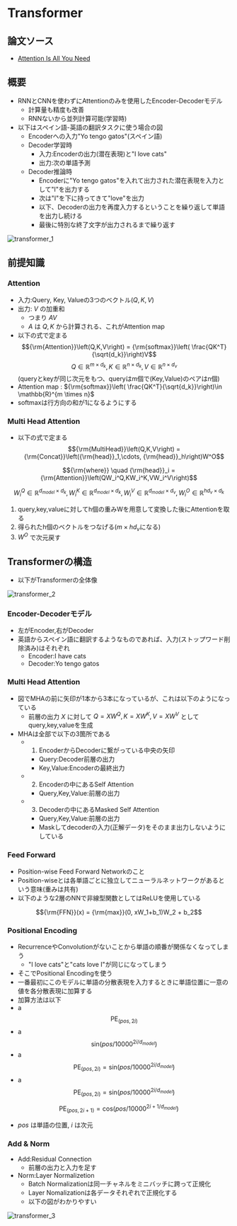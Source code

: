 # Transformer
## 論文ソース
  - [Attention Is All You Need](https://arxiv.org/abs/1706.03762)

## 概要
  - RNNとCNNを使わずにAttentionのみを使用したEncoder-Decoderモデル
    - 計算量も精度も改善
    - RNNないから並列計算可能(学習時) 
  - 以下はスペイン語-英語の翻訳タスクに使う場合の図
    - Encoderへの入力"Yo tengo gatos"(スペイン語)
    - Decoder学習時
      - 入力:Encoderの出力(潜在表現)と"I love cats"
      - 出力:次の単語予測
    - Decoder推論時
      - Encoderに"Yo tengo gatos"を入れて出力された潜在表現を入力として"I"を出力する
      - 次は"I"を下に持ってきて"love"を出力 
      - 以下、Decoderの出力を再度入力するということを繰り返して単語を出力し続ける
      - 最後に特別な終了文字が出力されるまで繰り返す 

![transformer_1](./image/transformer_1.png)


## 前提知識

### Attention
  - 入力:Query, Key, Valueの3つのベクトル($Q,K,V$)
  - 出力: $V$ の加重和
    - つまり $AV$ 
    - $A$ は $Q,K$ から計算される、これがAttention map
  - 以下の式で定まる
$${\rm{Attention}}\left(Q,K,V\right) = {\rm{softmax}}\left( \frac{QK^T}{\sqrt{d_k}}\right)V$$ 
$$Q \in \mathbb{R}^{m\times d_k}, K \in \mathbb{R}^{ n \times d_k}, V \in \mathbb{R} ^ {n \times d_v}$$
(queryとkeyが同じ次元をもつ、queryはm個で(Key,Value)のペアはn個)
  - Attention map : ${\rm{softmax}}\left( \frac{QK^T}{\sqrt{d_k}}\right)\in \mathbb{R}^{m \times n}$
  - softmaxは行方向の和が1になるようにする
### Multi Head Attention
  - 以下の式で定まる
$${\rm{MultiHead}}\left(Q,K,V\right) = {\rm{Concat}}\left({\rm{head}}_1,\cdots, {\rm{head}}_h\right)W^O$$

$${\rm{where}} \quad {\rm{head}}_i = {\rm{Attention}}\left(QW_i^Q,KW_i^K,VW_i^V\right)$$

$$W_i^Q \in \mathbb{R}^{d_{model}\times d_k},W_i^K \in \mathbb{R}^{d_{model}\times d_k},W_i^V \in \mathbb{R}^{d_{model}\times d_v},W_i^O \in \mathbb{R}^{hd_v\times d_k}$$

  1.  query,key,valueに対してh個の重みWを用意して変換した後にAttentionを取る
  2. 得られたh個のベクトルをつなげる($m\times hd_v$になる)
  3. $W^O$ で次元戻す


## Transformerの構造
  - 以下がTransformerの全体像

![transformer_2](./image/transformer_2.png)

### Encoder-Decoderモデル
  - 左がEncoder,右がDecoder
  - 英語からスペイン語に翻訳するようなものであれば、入力(ストップワード削除済み)はそれぞれ
    - Encoder:I have cats
    - Decoder:Yo tengo gatos
### Multi Head Attention
  - 図でMHAの前に矢印が1本から3本になっているが、これは以下のようになっている
    - 前層の出力 $X$ に対して $Q=XW^Q,K=XW^K,V=XW^V$ としてquery,key,valueを生成 
  - MHAは全部で以下の3箇所である
    - 1. EncoderからDecoderに繋がっている中央の矢印
      - Query:Decoder前層の出力
      - Key,Value:Encoderの最終出力
    - 2. Encoderの中にあるSelf Attention
      - Query,Key,Value:前層の出力 
    - 3. Decoderの中にあるMasked Self Attention
      - Query,Key,Value:前層の出力 
      - Maskしてdecoderの入力(正解データ)をそのまま出力しないようにしている

### Feed Forward
  - Position-wise Feed Forward Networkのこと
  - Position-wiseとは各単語ごとに独立してニューラルネットワークがあるという意味(重みは共有)
  - 以下のような2層のNNで非線型関数としてはReLUを使用している

$${\rm{FFN}}(x) = {\rm{max}}(0, xW_1+b_1)W_2 + b_2$$

### Positional Encoding
  - RecurrenceやConvolutionがないことから単語の順番が関係なくなってしまう
    - "I love cats"と"cats love I"が同じになってしまう
  - そこでPositional Encodingを使う
  - 一番最初にこのモデルに単語の分散表現を入力するときに単語位置に一意の値を各分散表現に加算する
  - 加算方法は以下
- a
$${\textrm{PE}}_{\left(pos,2i\right)}$$
- a
$${\textrm{sin}}\left(pos/10000^{2i/{d_{model}}}\right)$$
- a
$${\textrm{PE}}_{\left(pos,2i\right)} = {\textrm{sin}}\left(pos/10000^{2i/{d_{model}}}\right)$$
- a
$${\textrm{PE}}_{\left(pos,2i\right)} = {\textrm{sin}}\left(pos/10000^{2i/{d_{model}}}\right)$$

$${\textrm{PE}}_{\left(pos,2i+1\right)} = {\textrm{cos}}\left(pos/10000^{2i+1/{d_{model}}}\right)$$

  - $pos$ は単語の位置, $i$ は次元
### Add & Norm
  - Add:Residual Connection
    - 前層の出力と入力を足す
  - Norm:Layer Normalizetion 
    - Batch Normalizationは同一チャネルをミニバッチに跨って正規化
    - Layer Nomalizationは各データそれぞれで正規化する
    - 以下の図がわかりやすい

![transformer_3](./image/transformer_3.png)